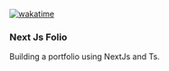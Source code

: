 [![wakatime](https://wakatime.com/badge/user/d7fffb39-631e-454c-9cce-bb60e92d14c5/project/018b0f13-e608-41e2-8597-27f2de9d96dd.svg)](https://wakatime.com/badge/user/d7fffb39-631e-454c-9cce-bb60e92d14c5/project/018b0f13-e608-41e2-8597-27f2de9d96dd)

### Next Js Folio

Building a portfolio using NextJs and Ts.
